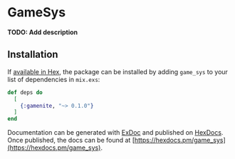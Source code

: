 # GameSys

**TODO: Add description**

## Installation

If [available in Hex](https://hex.pm/docs/publish), the package can be installed
by adding `game_sys` to your list of dependencies in `mix.exs`:

```elixir
def deps do
  [
    {:gamenite, "~> 0.1.0"}
  ]
end
```

Documentation can be generated with [ExDoc](https://github.com/elixir-lang/ex_doc)
and published on [HexDocs](https://hexdocs.pm). Once published, the docs can
be found at [https://hexdocs.pm/game_sys](https://hexdocs.pm/game_sys).

